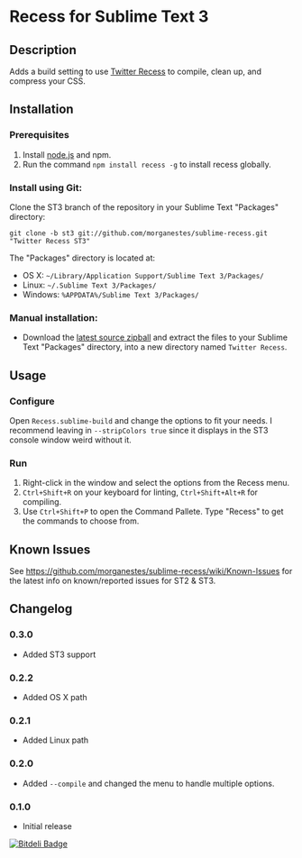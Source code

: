 # Recess for Sublime Text 3

## Description
Adds a build setting to use [Twitter Recess](https://github.com/twitter/recess "Twitter Recess") to compile, clean up, and compress your CSS.

## Installation
### Prerequisites
1. Install [node.js](http://www.nodejs.org) and npm.
2. Run the command `npm install recess -g` to install recess globally.

### Install using Git:
Clone the ST3 branch of the repository in your Sublime Text "Packages" directory:

    git clone -b st3 git://github.com/morganestes/sublime-recess.git "Twitter Recess ST3"

The "Packages" directory is located at:

* OS X: `~/Library/Application Support/Sublime Text 3/Packages/`
* Linux: `~/.Sublime Text 3/Packages/`
* Windows: `%APPDATA%/Sublime Text 3/Packages/`

### Manual installation:
* Download the [latest source zipball](https://github.com/morganestes/sublime-recess/zipball/master) and extract the files to your Sublime Text "Packages" directory, into a new directory named `Twitter Recess`.

## Usage
### Configure
Open `Recess.sublime-build` and change the options to fit your needs. I recommend leaving in `--stripColors true` since it displays in the ST3 console window weird without it.

### Run

1. Right-click in the window and select the options from the Recess menu.
2. `Ctrl+Shift+R` on your keyboard for linting, `Ctrl+Shift+Alt+R` for compiling.
3. Use `Ctrl+Shift+P` to open the Command Pallete. Type "Recess" to get the commands to choose from.

## Known Issues
See https://github.com/morganestes/sublime-recess/wiki/Known-Issues for the latest info on known/reported
issues for ST2 & ST3.

## Changelog
### 0.3.0
- Added ST3 support

### 0.2.2
- Added OS X path

### 0.2.1
- Added Linux path

### 0.2.0
- Added `--compile` and changed the menu to handle multiple options.

### 0.1.0
- Initial release

[![Bitdeli Badge](https://d2weczhvl823v0.cloudfront.net/morganestes/sublime-recess/trend.png)](https://bitdeli.com/free "Bitdeli Badge")

